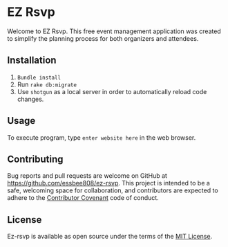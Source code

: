 # EZ Rsvp

Welcome to EZ Rsvp. This free event management application was created to simplify the planning process for both organizers and attendees. 

## Installation

1. ```Bundle install```
2. Run ```rake db:migrate```
3. Use ```shotgun``` as a local server in order to automatically reload code changes.

## Usage

To execute program, type ```enter website here``` in the web browser.

## Contributing

Bug reports and pull requests are welcome on GitHub at https://github.com/essbee808/ez-rsvp. This project is intended to be a safe, welcoming space for collaboration, and contributors are expected to adhere to the [Contributor Covenant](http://contributor-covenant.org) code of conduct.

## License

Ez-rsvp is available as open source under the terms of the [MIT License](https://opensource.org/licenses/MIT).


